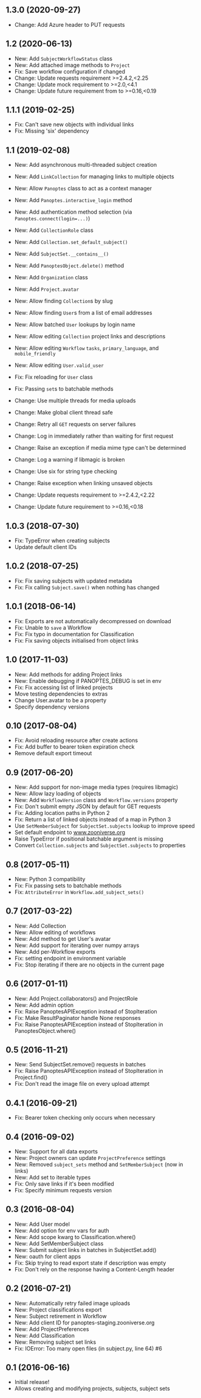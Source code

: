 ## 1.3.0 (2020-09-27)
- Change: Add Azure header to PUT requests

## 1.2 (2020-06-13)

- New: Add `SubjectWorkflowStatus` class
- New: Add attached image methods to `Project`
- Fix: Save workflow configuration if changed
- Change: Update requests requirement >=2.4.2,<2.25
- Change: Update mock requirement to >=2.0,<4.1
- Change: Update future requirement from to >=0.16,<0.19

## 1.1.1 (2019-02-25)

- Fix: Can't save new objects with individual links
- Fix: Missing 'six' dependency

## 1.1 (2019-02-08)

- New: Add asynchronous multi-threaded subject creation
- New: Add `LinkCollection` for managing links to multiple objects
- New: Allow `Panoptes` class to act as a context manager
- New: Add `Panoptes.interactive_login` method
- New: Add authentication method selection (via `Panoptes.connect(login=...)`)
- New: Add `CollectionRole` class
- New: Add `Collection.set_default_subject()`
- New: Add `SubjectSet.__contains__()`
- New: Add `PanoptesObject.delete()` method
- New: Add `Organization` class
- New: Add `Project.avatar`
- New: Allow finding `Collection`s by slug
- New: Allow finding `User`s from a list of email addresses
- New: Allow batched `User` lookups by login name
- New: Allow editing `Collection` project links and descriptions
- New: Allow editing `Workflow` `tasks`, `primary_language`, and `mobile_friendly`
- New: Allow editing `User.valid_user`

- Fix: Fix reloading for `User` class
- Fix: Passing `set`s to batchable methods

- Change: Use multiple threads for media uploads
- Change: Make global client thread safe
- Change: Retry all `GET` requests on server failures
- Change: Log in immediately rather than waiting for first request
- Change: Raise an exception if media mime type can't be determined
- Change: Log a warning if libmagic is broken
- Change: Use six for string type checking
- Change: Raise exception when linking unsaved objects
- Change: Update requests requirement to >=2.4.2,<2.22
- Change: Update future requirement to >=0.16,<0.18

## 1.0.3 (2018-07-30)

- Fix: TypeError when creating subjects
- Update default client IDs

## 1.0.2 (2018-07-25)

- Fix: Fix saving subjects with updated metadata
- Fix: Fix calling `Subject.save()` when nothing has changed

## 1.0.1 (2018-06-14)

- Fix: Exports are not automatically decompressed on download
- Fix: Unable to `save` a Workflow
- Fix: Fix typo in documentation for Classification
- Fix: Fix saving objects initialised from object links

## 1.0 (2017-11-03)

- New: Add methods for adding Project links
- New: Enable debugging if PANOPTES_DEBUG is set in env
- Fix: Fix accessing list of linked projects
- Move testing dependencies to extras
- Change User.avatar to be a property
- Specify dependency versions

## 0.10 (2017-08-04)

- Fix: Avoid reloading resource after create actions
- Fix: Add buffer to bearer token expiration check
- Remove default export timeout

## 0.9 (2017-06-20)

- New: Add support for non-image media types (requires libmagic)
- New: Allow lazy loading of objects
- New: Add `WorkflowVersion` class and `Workflow.versions` property
- Fix: Don't submit empty JSON by default for GET requests
- Fix: Adding location paths in Python 2
- Fix: Return a list of linked objects instead of a map in Python 3
- Use `SetMemberSubject` for `SubjectSet.subjects` lookup to improve speed
- Set default endpoint to www.zooniverse.org
- Raise TypeError if positional batchable argument is missing
- Convert `Collection.subjects` and `SubjectSet.subjects` to properties

## 0.8 (2017-05-11)

- New: Python 3 compatibility
- Fix: Fix passing sets to batchable methods
- Fix: `AttributeError` in `Workflow.add_subject_sets()`

## 0.7 (2017-03-22)

- New: Add Collection
- New: Allow editing of workflows
- New: Add method to get User's avatar
- New: Add support for iterating over numpy arrays
- New: Add per-Workflow exports
- Fix: setting endpoint in environment variable
- Fix: Stop iterating if there are no objects in the current page

## 0.6 (2017-01-11)

- New: Add Project.collaborators() and ProjectRole
- New: Add admin option
- Fix: Raise PanoptesAPIException instead of StopIteration
- Fix: Make ResultPaginator handle None responses
- Fix: Raise PanoptesAPIException instead of StopIteration in PanoptesObject.where()

## 0.5 (2016-11-21)

- New: Send SubjectSet.remove() requests in batches
- Fix: Raise PanoptesAPIException instead of StopIteration in Project.find()
- Fix: Don't read the image file on every upload attempt

## 0.4.1 (2016-09-21)

- Fix: Bearer token checking only occurs when necessary

## 0.4 (2016-09-02)

- New: Support for all data exports
- New: Project owners can update `ProjectPreference` settings
- New: Removed `subject_sets` method and `SetMemberSubject` (now in links)
- New: Add set to iterable types
- Fix: Only save links if it's been modified
- Fix: Specify minimum requests version

## 0.3 (2016-08-04)

- New: Add User model
- New: Add option for env vars for auth
- New: Add scope kwarg to Classification.where()
- New: Add SetMemberSubject class
- New: Submit subject links in batches in SubjectSet.add()
- New: oauth for client apps
- Fix: Skip trying to read export state if description was empty
- Fix: Don't rely on the response having a Content-Length header

## 0.2 (2016-07-21)

- New: Automatically retry failed image uploads
- New: Project classifications export
- New: Subject retirement in Workflow
- New: Add client ID for panoptes-staging.zooniverse.org
- New: Add ProjectPreferences
- New: Add Classification
- New: Removing subject set links
- Fix: IOError: Too many open files (in subject.py, line 64) #6

## 0.1 (2016-06-16)

- Initial release!
- Allows creating and modifying projects, subjects, subject sets
